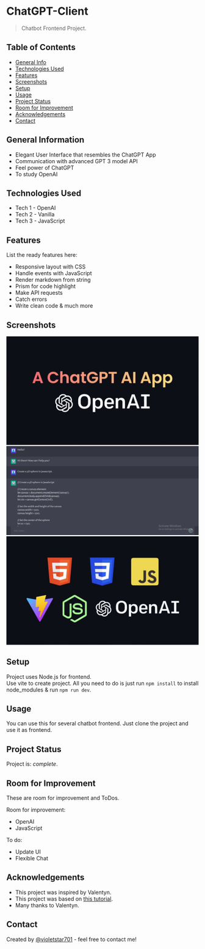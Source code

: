 # ChatGPT-Client

> Chatbot Frontend Project.

<!-- > Live demo [_here_](https://www.example.com). -->

## Table of Contents

- [General Info](#general-information)
- [Technologies Used](#technologies-used)
- [Features](#features)
- [Screenshots](#screenshots)
- [Setup](#setup)
- [Usage](#usage)
- [Project Status](#project-status)
- [Room for Improvement](#room-for-improvement)
- [Acknowledgements](#acknowledgements)
- [Contact](#contact)

## General Information

- Elegant User Interface that resembles the ChatGPT App
- Communication with advanced GPT 3 model API
- Feel power of ChatGPT
- To study OpenAI

## Technologies Used

- Tech 1 - OpenAI
- Tech 2 - Vanilla
- Tech 3 - JavaScript

## Features

List the ready features here:

- Responsive layout with CSS
- Handle events with JavaScript
- Render markdown from string
- Prism for code highlight
- Make API requests
- Catch errors
- Write clean code & much more

## Screenshots

![Startup screenshot](./img/screenshot-1.png)
![Main screenshot](./img/screenshot-2.png)
![Tech screenshot](./img/screenshot-3.png)

## Setup

Project uses Node.js for frontend.\
Use vite to create project. All you need to do is just run `npm install` to install node_modules & run `npm run dev`.

## Usage

You can use this for several chatbot frontend.
Just clone the project and use it as frontend.

## Project Status

Project is: _complete_.

## Room for Improvement

These are room for improvement and ToDos.

Room for improvement:

- OpenAI
- JavaScript

To do:

- Update UI
- Flexible Chat

## Acknowledgements

- This project was inspired by Valentyn.
- This project was based on [this tutorial](https://platform.openai.com/docs/introduction).
- Many thanks to Valentyn.

## Contact

Created by [@violetstar701](https://) - feel free to contact me!
